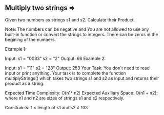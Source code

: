 Multiply two strings  =>
--------------------



Given two numbers as strings s1 and s2. Calculate their Product.

Note: The numbers can be negative and You are not allowed to use any built-in function or convert the strings to integers. There can be zeros in the begining of the numbers.

Example 1:

Input:
s1 = "0033"
s2 = "2"
Output:
66
Example 2:

Input:
s1 = "11"
s2 = "23"
Output:
253
Your Task: You don't need to read input or print anything. Your task is to complete the function multiplyStrings() which takes two strings s1 and s2 as input and returns their product as a string.

Expected Time Complexity: O(n1* n2)
Expected Auxiliary Space: O(n1 + n2); where n1 and n2 are sizes of strings s1 and s2 respectively.

Constraints:
1 ≤ length of s1 and s2 ≤ 103

